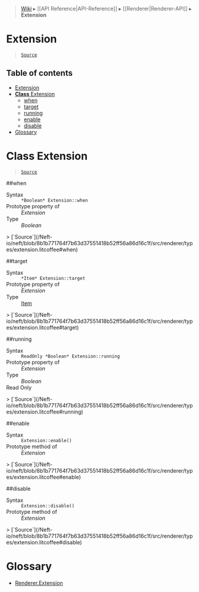 > [Wiki](Home) ▸ [[API Reference|API-Reference]] ▸ [[Renderer|Renderer-API]] ▸ **Extension**

# Extension

> [`Source`](/Neft-io/neft/blob/8b1b771764f7b63d37551418b52ff56a86d16c1f/src/renderer/types/extension.litcoffee#extension)

## Table of contents
* [Extension](#extension)
* [**Class** Extension](#class-extension)
  * [when](#when)
  * [target](#target)
  * [running](#running)
  * [enable](#enable)
  * [disable](#disable)
* [Glossary](#glossary)

# **Class** Extension

> [`Source`](/Neft-io/neft/blob/8b1b771764f7b63d37551418b52ff56a86d16c1f/src/renderer/types/extension.litcoffee#class-extension)

##when
<dl><dt>Syntax</dt><dd><code>&#x2A;Boolean&#x2A; Extension::when</code></dd><dt>Prototype property of</dt><dd><i>Extension</i></dd><dt>Type</dt><dd><i>Boolean</i></dd></dl>
> [`Source`](/Neft-io/neft/blob/8b1b771764f7b63d37551418b52ff56a86d16c1f/src/renderer/types/extension.litcoffee#when)

##target
<dl><dt>Syntax</dt><dd><code>&#x2A;Item&#x2A; Extension::target</code></dd><dt>Prototype property of</dt><dd><i>Extension</i></dd><dt>Type</dt><dd><a href="/Neft-io/neft/wiki/Renderer-Item-API#class-item">Item</a></dd></dl>
> [`Source`](/Neft-io/neft/blob/8b1b771764f7b63d37551418b52ff56a86d16c1f/src/renderer/types/extension.litcoffee#target)

##running
<dl><dt>Syntax</dt><dd><code>ReadOnly &#x2A;Boolean&#x2A; Extension::running</code></dd><dt>Prototype property of</dt><dd><i>Extension</i></dd><dt>Type</dt><dd><i>Boolean</i></dd><dt>Read Only</dt></dl>
> [`Source`](/Neft-io/neft/blob/8b1b771764f7b63d37551418b52ff56a86d16c1f/src/renderer/types/extension.litcoffee#running)

##enable
<dl><dt>Syntax</dt><dd><code>Extension::enable()</code></dd><dt>Prototype method of</dt><dd><i>Extension</i></dd></dl>
> [`Source`](/Neft-io/neft/blob/8b1b771764f7b63d37551418b52ff56a86d16c1f/src/renderer/types/extension.litcoffee#enable)

##disable
<dl><dt>Syntax</dt><dd><code>Extension::disable()</code></dd><dt>Prototype method of</dt><dd><i>Extension</i></dd></dl>
> [`Source`](/Neft-io/neft/blob/8b1b771764f7b63d37551418b52ff56a86d16c1f/src/renderer/types/extension.litcoffee#disable)

# Glossary

- [Renderer.Extension](#class-extension)

